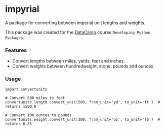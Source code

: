 # impyrial

A package for converting between imperial unit lengths and weights.

This package was created for the [DataCamp](https://www.datacamp.com) course `Developing Python Packages`.

### Features

- Convert lengths between miles, yards, feet and inches.
- Convert weights between hundredweight, stone, pounds and ounces.

### Usage

```
import convertunits

# Convert 500 miles to feet
convertunits.length.convert_unit(500, from_unit='yd', to_unit='ft')  # returns 1500.0

# Convert 100 ounces to pounds
convertunits.weight.convert_unit(100, from_unit='oz', to_unit='lb')  # returns 6.25
```

